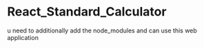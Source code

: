 # React_Standard_Calculator
u need to additionally add the node_modules and can use this web application
